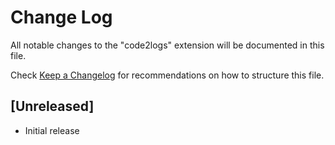 # Change Log

All notable changes to the "code2logs" extension will be documented in this file.

Check [Keep a Changelog](http://keepachangelog.com/) for recommendations on how to structure this file.

## [Unreleased]

- Initial release